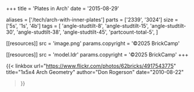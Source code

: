 +++
title = 'Plates in Arch'
date  = '2015-08-29'

aliases = ['/tech/arch-with-inner-plates']
parts = ['2339', '3024']
size  = ['5s', '1s', '4b']
tags  = [
  'angle-studtilt-8',
  'angle-studtilt-15',
  'angle-studtilt-30',
  'angle-studtilt-38',
  'angle-studtilt-45',
  'partcount-total-5',
]

[[resources]]
src              = 'image.png'
params.copyright = '©2025 BrickCamp'

[[resources]]
src              = 'model.ldr'
params.copyright = '©2025 BrickCamp'
+++

{{< linkbox
    url="https://www.flickr.com/photos/62bricks/4917543775"
    title="1x5x4 Arch Geometry"
    author="Don Rogerson"
    date="2010-08-22"
>}}
